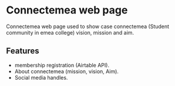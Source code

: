# Connectemea web page

Connectemea web page used to show case connectemea (Student community in emea college) vision, mission and aim.

## Features

- membership registration (Airtable API).
- About connectemea (mission, vision, Aim).
- Social media handles.
